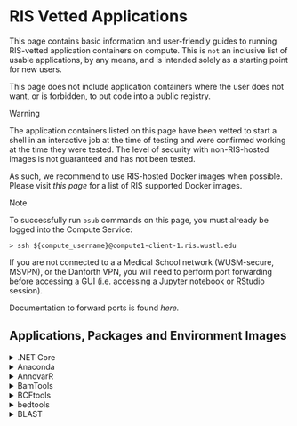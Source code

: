 # RIS Vetted Applications

This page contains basic information and user-friendly guides to running RIS-vetted
application containers on compute. This is `not` an inclusive list of usable applications, by
any means, and is intended solely as a starting point for new users.

This page does not include application containers where the user does not want,
or is forbidden, to put code into a public registry.

> [!WARNING]
> 
> The application containers listed on this page have been vetted to start a
> shell in an interactive job at the time of testing and were confirmed
> working at the time they were tested. The level of security with
> non-RIS-hosted images is not guaranteed and has not been tested.
> 
> As such, we recommend to use RIS-hosted Docker images when possible. Please
> visit *this page* for a list of RIS supported Docker images.

> [!NOTE]
> 
> To successfully run `bsub` commands on this page, you must already be logged into the Compute Service:
> 
> `> ssh ${compute_username}@compute1-client-1.ris.wustl.edu`
> 
> If you are not connected to a a Medical School network (WUSM-secure, MSVPN),
> or the Danforth VPN, you will need to perform port forwarding before
> accessing a GUI (i.e. accessing a Jupyter notebook or RStudio session).
> 
> Documentation to forward ports is found *here.*

## Applications, Packages and Environment Images

<details>
  <summary>.NET Core</summary>

  - Registry Location: [https://hub.docker.com/_/microsoft-dotnet-core-sdk/](https://hub.docker.com/_/microsoft-dotnet-core-sdk/)
  - ".NET Core is an open-source, general-purpose development platform maintained by Microsoft and the .NET community on GitHub.
  It's cross-platform (supporting Windows, macOS, and Linux) and can be used to build device, cloud, and IoT applications."
    - Source: [https://docs.microsoft.com/en-us/dotnet/core/](https://docs.microsoft.com/en-us/dotnet/core/)
  - Run interactive job:
  ```
  bsub -G ${group_name} -Is -q general-interactive -a 'docker(mcr.microsoft.com/dotnet/core/sdk)' /bin/bash
  ```
</details>

<details>
  <summary>Anaconda</summary>

  - Registry Location:
    - Using Python 3.5: [https://hub.docker.com/r/continuumio/anaconda3](https://hub.docker.com/r/continuumio/anaconda3)
    - Using Python 2.7: [https://hub.docker.com/r/continuumio/anaconda](https://hub.docker.com/r/continuumio/anaconda)
  - "Anaconda is the leading open data science platform powered by Python. The open source version of Anaconda is
  a high performance distribution and includes over 100 of the most popular Python packages for data science.
  Additionally, it provides access to over 720 Python and R packages that can easily be installed using the conda
  dependency and environment manager, which is included in Anaconda." - Source: [https://hub.docker.com/r/continuumio/anaconda3](https://hub.docker.com/r/continuumio/anaconda3)
  - Run interactive job:
  ```
  # Using Python 3.5:
  > bsub -G ${group_name} -Is -q general-interactive -a 'docker(continuumio/anaconda3)' /bin/bash

  # Using Python 2.7:
  > bsub -G ${group_name} -Is -q general-interactive -a 'docker(continuumio/anaconda)' /bin/bash
  ```
</details>

<details>
  <summary>AnnovarR</summary>

  - Registry Location: [https://registry.hub.docker.com/r/bioinstaller/annovarr](https://registry.hub.docker.com/r/bioinstaller/annovarr)
  - "The annovarR package provides R functions as well as database resources which offer an integrated
  framework to annotate genetic variants from genome and transcriptome data. The wrapper functions of
  annovarR unified the interface of many published annotation tools, such as VEP, ANNOVAR, vcfanno and
  AnnotationDbi." - Source: https://registry.hub.docker.com/r/bioinstaller/annovarr
  - Run interactive job:
  ```
  > bsub -G ${group_name} -Is -q general-interactive -a 'docker(bioinstaller/annovarr)' R
  ```
</details>

<details>
  <summary>BamTools</summary>

  - Registry Location: [https://bioconda.github.io/recipes/bamtools/README.html](https://bioconda.github.io/recipes/bamtools/README.html)
  - "C++ API & command-line toolkit for working with BAM data" - Source: [https://bioconda.github.io/recipes/bamtools/README.html](https://bioconda.github.io/recipes/bamtools/README.html)
  - Run interactive job:
  ```
  > bsub -G ${group_name} -Is -q general-interactive -a 'docker(quay.io/biocontainers/bamtools:2.5.1--he860b03_5)' /bin/bash
  ```
</details>

<details>
  <summary>BCFtools</summary>

  - Registry Location: [https://bioconda.github.io/recipes/bcftools/README.html](https://bioconda.github.io/recipes/bcftools/README.html)
  - "BCFtools is a set of utilities that manipulate variant calls in the Variant Call Format (VCF) and its binary counterpart BCF.
  All commands work transparently with both VCFs and BCFs, both uncompressed and BGZF-compressed. Most commands accept VCF,
  bgzipped VCF and BCF with filetype detected automatically even when streaming from a pipe. Indexed VCF and BCF will work in
  all situations. Un-indexed VCF and BCF and streams will work in most, but not all situations." - Source: [https://bioconda.github.io/recipes/bcftools/README.html](https://bioconda.github.io/recipes/bcftools/README.html)
  - Run interactive job:
  ```
  > bsub -G ${group_name} -Is -q general-interactive -a 'docker(quay.io/biocontainers/bcftools:1.10.2--hd2cd319_0)' /bin/bash
  ```
</details>

<details>
  <summary>bedtools</summary>

  - Registry Location: [https://bioconda.github.io/recipes/bedtools/README.html](https://bioconda.github.io/recipes/bedtools/README.html)
  - "...fast, flexible toolset for genome arithmetic." - Source: [https://bedtools.readthedocs.io/en/latest/](https://bedtools.readthedocs.io/en/latest/)
  - Run interactive job:
  ```
  > bsub -G ${group_name} -Is -q general-interactive -a 'docker(quay.io/biocontainers/bedtools:2.29.2--hc088bd4_0)' /bin/bash
  ```
</details>

<details>
  <summary>BLAST</summary>

  - Registry Location: [https://bioconda.github.io/recipes/blast/README.html](https://bioconda.github.io/recipes/blast/README.html)
  - "Basic Local Alignment Search Tool (BLAST) is a sequence similarity search program." - Source: [https://www.ncbi.nlm.nih.gov/pubmed/18440982](https://www.ncbi.nlm.nih.gov/pubmed/18440982)
  - Run interactive job:
  ```
  > bsub -G ${group_name} -Is -q general-interactive -a 'docker(quay.io/biocontainers/blast:2.2.31--pl526h3066fca_3)' /bin/bash
  ```
</details>

